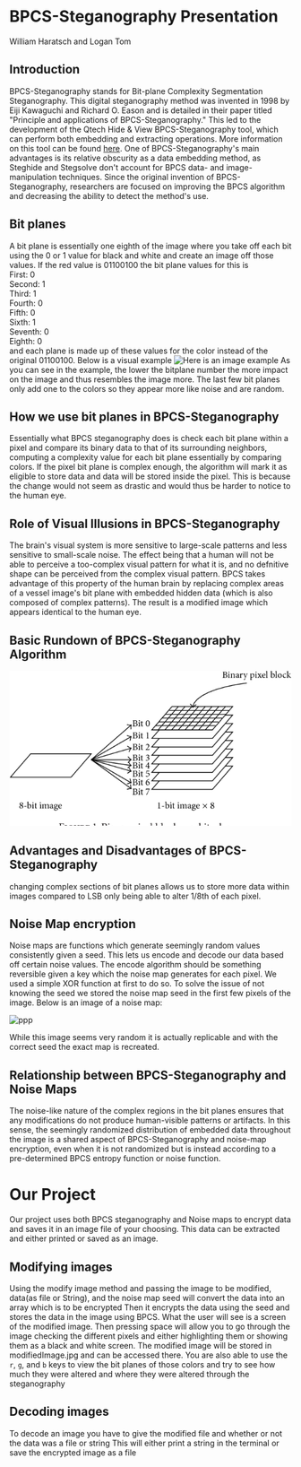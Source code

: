 # BPCS-Steganography Presentation
William Haratsch and Logan Tom

## Introduction
BPCS-Steganography stands for Bit-plane Complexity Segmentation Steganography. This digital steganography method was invented in 1998 by Eiji Kawaguchi and Richard O. Eason and is detailed in their paper titled "Principle and applications of BPCS-Steganography." This led to the development of the Qtech Hide & View BPCS-Steganography tool, which can perform both embedding and extracting operations. More information on this tool can be found [here](http://datahide.org/BPCSe/QtechHV-program-e.html). One of BPCS-Steganography's main advantages is its relative obscurity as a data embedding method, as Steghide and Stegsolve don't account for BPCS data- and image-manipulation techniques. Since the original invention of BPCS-Steganography, researchers are focused on improving the BPCS algorithm and decreasing the ability to detect the method's use.

## Bit planes
A bit plane is essentially one eighth of the image where you take off each bit using the 0 or 1 value for black and white and create an image off those values. If the red value is 01100100 the bit plane values for this is\
First: 0\
Second: 1\
Third: 1\
Fourth: 0\
Fifth: 0\
Sixth: 1\
Seventh: 0\
Eighth: 0\
and each plane is made up of these values for the color instead of the original 01100100. 
Below is a visual example
![Here is an image example](https://upload.wikimedia.org/wikipedia/commons/4/48/Lichtenstein_bitplanes.png)
As you can see in the example, the lower the bitplane number the more impact on the image and thus resembles the image more. The last few bit planes only add one to the colors so they appear more like noise and are random.
## How we use bit planes in BPCS-Steganography
Essentially what BPCS steganography does is check each bit plane within a pixel and compare its binary data to that of its surrounding neighbors, computing a complexity value for each bit plane essentially by comparing colors. If the pixel bit plane is complex enough, the algorithm will mark it as eligible to store data and data will be stored inside the pixel. This is because the change would not seem as drastic and would thus be harder to notice to the human eye. 

## Role of Visual Illusions in BPCS-Steganography
The brain's visual system is more sensitive to large-scale patterns and less sensitive to small-scale noise. The effect being that a human will not be able to perceive a too-complex visual pattern for what it is, and no defnitive shape can be perceived from the complex visual pattern. BPCS takes advantage of this property of the human brain by replacing complex areas of a vessel image's bit plane with embedded hidden data (which is also composed of complex patterns). The result is a modified image which appears identical to the human eye.

## Basic Rundown of BPCS-Steganography Algorithm
![BPCS Basic Overview](BPCS/BPCS_Diagram.png)


## Advantages and Disadvantages of BPCS-Steganography
changing complex sections of bit planes allows us to store more data within images compared to LSB only being able to alter 1/8th of each pixel.

## Noise Map encryption
Noise maps are functions which generate seemingly random values consistently given a seed. This lets us encode and decode our data based off certain noise values. The encode algorithm should be something reversible given a key which the noise map generates for each pixel. We used a simple XOR function at first to do so. To solve the issue of not knowing the seed we stored the noise map seed in the first few pixels of the image. 
Below is an image of a noise map:

![ppp](https://blog.demofox.org/wp-content/uploads/2021/04/perlin_8.png)  

While this image seems very random it is actually replicable and with the correct seed the exact map is recreated.
## Relationship between BPCS-Steganography and Noise Maps
The noise-like nature of the complex regions in the bit planes ensures that any modifications do not produce human-visible patterns or artifacts. In this sense, the seemingly randomized distribution of embedded data throughout the image is a shared aspect of BPCS-Steganography and noise-map encryption, even when it is not randomized but is instead according to a pre-determined BPCS entropy function or noise function.
# Our Project
Our project uses both BPCS steganography and Noise maps to encrypt data and saves it in an image file of your choosing. This data can be extracted and either printed or saved as an image. 
## Modifying images
Using the modify image method and passing the image to be modified, data(as file or String), and the noise map seed will convert the data into an array which is to be encrypted
Then it encrypts the data using the seed and stores the data in the image using BPCS.
What the user will see is a screen of the modified image. Then pressing space will allow you to go through the image checking the different pixels and either highlighting them or showing them as a black and white screen.
The modified image will be stored in modifiedImage.jpg and can be accessed there. 
You are also able to use the `r`, `g`, and `b` keys to view the bit planes of those colors and try to see how much they were altered and where they were altered through the steganography
## Decoding images
To decode an image you have to give the modified file and whether or not the data was a file or string
This will either print a string in the terminal or save the encrypted image as a file


